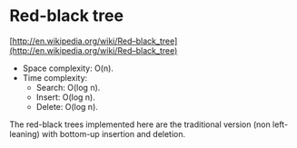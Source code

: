 # Red-black tree

[http://en.wikipedia.org/wiki/Red–black_tree](http://en.wikipedia.org/wiki/Red–black_tree)

* Space complexity: O(n).
* Time complexity:
    * Search: O(log n).
    * Insert: O(log n).
    * Delete: O(log n).

The red-black trees implemented here are the traditional version (non left-leaning) with bottom-up insertion and deletion.
